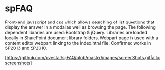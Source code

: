 # spFAQ
Front-end javascript and css which allows searching of list questions that display the answer in a modal as well as browsing the page.
The following dependent libraries are used: Bootstrap & jQuery.
Libraries are loaded locally in SharePoint document library folders.
Webpart page is used with a content editor webpart linking to the index.html file.
Confirmed works in SP2013 and SP2010.

[https://github.com/pvestal/spFAQ/blob/master/images/screenShots.gif|alt=screenshots]

